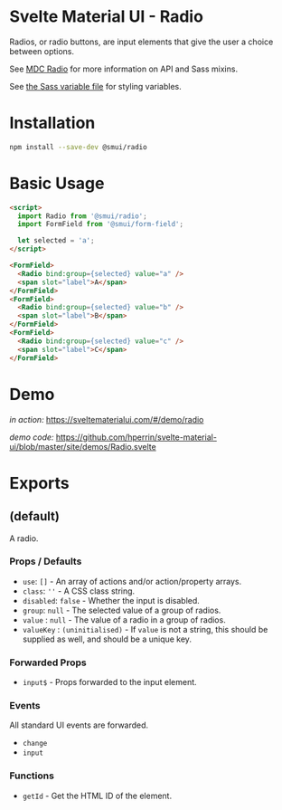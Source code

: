 # Svelte Material UI - Radio

Radios, or radio buttons, are input elements that give the user a choice between options.

See [MDC Radio](https://material.io/develop/web/components/input-controls/radio-buttons/) for more information on API and Sass mixins.

See [the Sass variable file](https://github.com/material-components/material-components-web/blob/v3.1.1/packages/mdc-radio/_variables.scss) for styling variables.

# Installation

```sh
npm install --save-dev @smui/radio
```

# Basic Usage

```html
<script>
  import Radio from '@smui/radio';
  import FormField from '@smui/form-field';

  let selected = 'a';
</script>

<FormField>
  <Radio bind:group={selected} value="a" />
  <span slot="label">A</span>
</FormField>
<FormField>
  <Radio bind:group={selected} value="b" />
  <span slot="label">B</span>
</FormField>
<FormField>
  <Radio bind:group={selected} value="c" />
  <span slot="label">C</span>
</FormField>
```

# Demo

*in action:* https://sveltematerialui.com/#/demo/radio

*demo code:* https://github.com/hperrin/svelte-material-ui/blob/master/site/demos/Radio.svelte

# Exports

## (default)

A radio.

### Props / Defaults

* `use`: `[]` - An array of actions and/or action/property arrays.
* `class`: `''` - A CSS class string.
* `disabled`: `false` - Whether the input is disabled.
* `group`: `null` - The selected value of a group of radios.
* `value` : `null` - The value of a radio in a group of radios.
* `valueKey` : `(uninitialised)` - If `value` is not a string, this should be supplied as well, and should be a unique key.

### Forwarded Props

* `input$` - Props forwarded to the input element.

### Events

All standard UI events are forwarded.

* `change`
* `input`

### Functions

* `getId` - Get the HTML ID of the element.